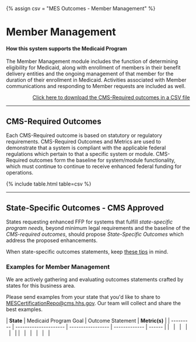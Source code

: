 {% assign csv = "MES Outcomes - Member Management" %}

# Member Management

#### How this system supports the Medicaid Program

The Member Management module includes the function of determining eligibility
for Medicaid, along with enrollment of members in their benefit delivery
entities and the ongoing management of that member for the duration of their
enrollment in Medicaid. Activities associated with Member communications and
responding to Member requests are included as well.

<div align="right">
  <a href="https://github.com/CMSgov/CMCS-DSG-DSS-Certification/raw/main/_data/{{ csv }}.csv" target="_blank">Click here to download the CMS-Required outcomes in a CSV file</a>  
</div>

---

## CMS-Required Outcomes

Each CMS-Required outcome is based on statutory or regulatory requirements.
CMS-Required Outcomes and Metrics are used to demonstrate that a system is
compliant with the applicable federal regulations which pertain to that a
specific system or module. CMS-Required outcomes form the baseline for
system/module functionality, which must continue to continue to receive enhanced
federal funding for operations.

{% include table.html table=csv %}

---

## State-Specific Outcomes - CMS Approved

States requesting enhanced FFP for systems that fulfill _state-specific program
needs,_ beyond minimum legal requirements and the baseline of the _CMS-required
outcomes_, should propose _State-Specific Outcomes_ which address the proposed
enhancements.

When state-specific outcomes statements, keep
[these tips](https://cmsgov.github.io/CMCS-DSG-DSS-Certification/writing-outcome-statements)
in mind.

### Examples for Member Management

We are actively gathering and evaluating outcomes statements crafted by states
for this business area.

Please send examples from your state that you'd like to share to
<MESCertificationRepo@cms.hhs.gov>. Our team will collect and share the best
examples.

| **State** | Medicaid Program Goal | Outcome Statement | **Metric(s)** |
| --------- | --------------------- | ----------------- | ------------- | ------ |
| &nbsp;    | &nbsp;                | &nbsp;            | &nbsp;        | &nbsp; |
| &nbsp;    | &nbsp;                | &nbsp;            | &nbsp;        | &nbsp; |
